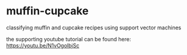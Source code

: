 # muffin-cupcake
classifying muffin and cupcake recipes using support vector machines

the supporting youtube tutorial can be found here: https://youtu.be/N1vOgolbjSc
